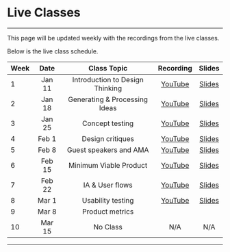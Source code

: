 # Live Classes

---

This page will be updated weekly with the recordings from the live classes.

Below is the live class schedule.

| Week  | Date        |  Class Topic                              | Recording | Slides
| :---  |    :----:   |  :----:                                 |   :----:  |    :----:  
| 1    | Jan 11  |  Introduction to Design Thinking | <a href="https://youtu.be/Wjra-7IZv78" target="_blank"> YouTube</a> | <a href="https://drive.google.com/file/d/1qv98U1WNhFdW1s4zd21hnoBgPJyk_FCA/view?usp=share_link" target="_blank">Slides</a>
| 2 | Jan 18     | Generating & Processing Ideas | <a href="https://youtu.be/oxp7DDs9EYg" target="_blank">YouTube</a>| <a href="https://drive.google.com/file/d/1qfkB8OYCzFH3cgQ31Nu3gwPSP902RsxB/view?usp=sharing" target="_blank">Slides</a>
| 3 | Jan 25      | Concept testing   |<a href="https://www.youtube.com/watch?v=1K1g0ZARrHc" target="_blank">YouTube</a>         | <a href="https://drive.google.com/file/d/1STnVNvVx4AVeYavgJ7fEZlsj7b-Oyx4f/view?usp=share_link" target="_blank">Slides</a>
| 4 | Feb 1       | Design critiques |<a href="https://youtu.be/cMsE7FiKAi4" target="_blank">YouTube</a>         | <a href="https://docs.google.com/presentation/d/1LkWFbd7C1kAClUm-DTDU54byIx8az_NlK5f437NZSoQ/edit#slide=id.g18129971ab6_2_4" target="_blank">Slides</a>
| 5 | Feb 8       | Guest speakers and AMA          |  <a href="https://youtu.be/Uf0MZqVHVG4" target="_blank">YouTube</a>      | <a href="https://drive.google.com/file/d/1XuEcXkZ89893WJECQEzZ2uqOpfDJxoqN/view?usp=sharing" target="_blank">Slides</a>
| 6 | Feb 15      | Minimum Viable Product  | <a href="https://youtu.be/2cgZtjeqylk" target="_blank">YouTube</a>       | <a href="https://drive.google.com/file/d/18BEYl1l6VbEg8lNFRDG7CcPVEPJ5z-8u/view?usp=sharing" target="_blank">Slides</a>
| 7 | Feb 22      | IA & User flows                      |  <a href="https://youtu.be/BXRdLe7wUsU" target="_blank">YouTube</a>  | <a href="https://docs.google.com/presentation/d/16Jpoc5-qD43kuafZUuvvqgUgsfctBp6Q_PZaEydWOeM/edit?usp=sharing" target="_blank">Slides</a>      
| 8 | Mar 1       | Usability testing                         |   <a href="https://youtu.be/UQiN_iNURV4" target="_blank">YouTube</a>   | <a href="https://docs.google.com/presentation/d/1E_zwAiQ0_tkHG-SOLelBKsnvZuvWhALjltsr66Otnrw/edit?usp=sharing" target="_blank">Slides</a> 
| 9 | Mar 8       | Product metrics                       |         |
| 10 | Mar 15     | No Class                                  |   N/A    | N/A 

---
